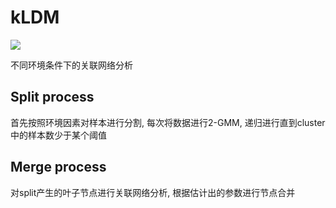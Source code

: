 # kLDM
![](https://img.shields.io/badge/language-c++-blue.svg)

不同环境条件下的关联网络分析
## Split process
首先按照环境因素对样本进行分割, 每次将数据进行2-GMM, 递归进行直到cluster中的样本数少于某个阈值
## Merge process
对split产生的叶子节点进行关联网络分析, 根据估计出的参数进行节点合并
